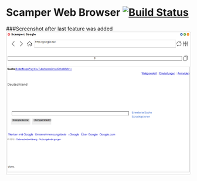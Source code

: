 Scamper Web Browser [![Build Status](https://travis-ci.org/hpi-swa-teaching/Scamper.svg?branch=master)](https://travis-ci.org/hpi-swa-teaching/Scamper)  
===================

###Screenshot after last feature was added
![screenshot](https://raw.githubusercontent.com/hpi-swa-teaching/Scamper/master/tests/scamper.png)
